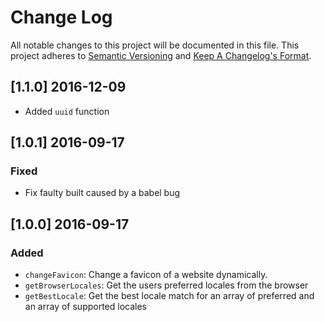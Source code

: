 # Change Log
All notable changes to this project will be documented in this file.
This project adheres to [Semantic Versioning](http://semver.org/) and [Keep A Changelog's Format](http://keepachangelog.com/).

## [1.1.0] 2016-12-09
- Added `uuid` function

## [1.0.1] 2016-09-17
### Fixed
- Fix faulty built caused by a babel bug

## [1.0.0] 2016-09-17

### Added

- `changeFavicon`: Change a favicon of a website dynamically.
- `getBrowserLocales`: Get the users preferred locales from the browser
- `getBestLocale`: Get the best locale match for an array of preferred and an array of supported locales
